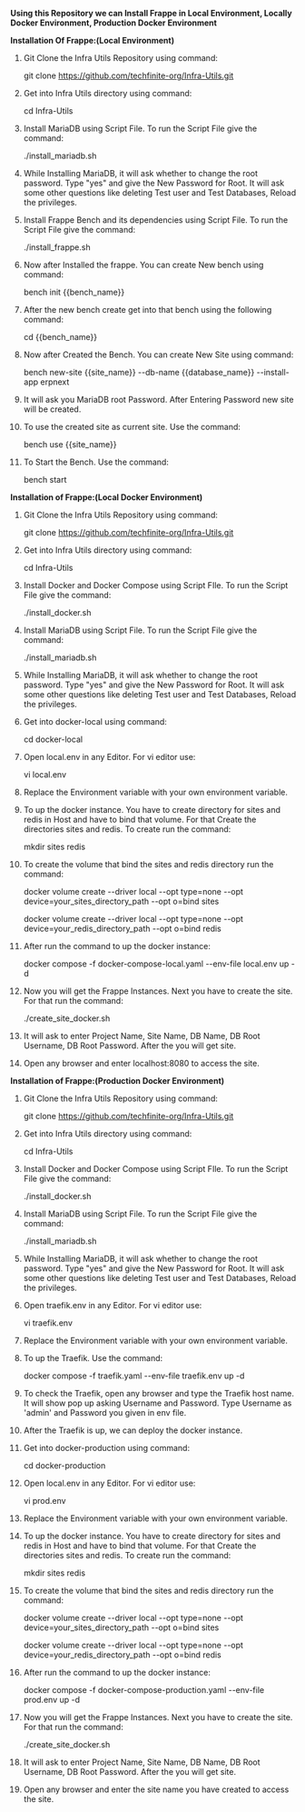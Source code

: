 **Using this Repository we can Install Frappe in Local Environment, Locally Docker Environment, Production Docker Environment**

**Installation Of Frappe:(Local Environment)**
1. Git Clone the Infra Utils Repository using command:
   
    git clone https://github.com/techfinite-org/Infra-Utils.git


2. Get into Infra Utils directory using command:
   
   cd Infra-Utils


3. Install MariaDB using Script File. To run the Script File give the command:
   
    ./install_mariadb.sh


4. While Installing MariaDB, it will ask whether to change the root password. Type "yes" and give the New Password for Root. It will ask some other questions like deleting Test user and Test Databases, Reload the privileges.


5. Install Frappe Bench and its dependencies using Script File. To run the Script File give the command:

    ./install_frappe.sh


6. Now after Installed the frappe. You can create New bench using command:

    bench init {{bench_name}}


7. After the new bench create get into that bench using the following command:
   
    cd {{bench_name}}


8. Now after Created the Bench. You can create New Site using command:
   
    bench new-site {{site_name}} --db-name {{database_name}} --install-app erpnext


9. It will ask you MariaDB root Password. After Entering Password new site will be created.


10. To use the created site as current site. Use the command:

    bench use {{site_name}}


11. To Start the Bench. Use the command:

    bench start


**Installation of Frappe:(Local Docker Environment)**
1. Git Clone the Infra Utils Repository using command:
   
    git clone https://github.com/techfinite-org/Infra-Utils.git


2. Get into Infra Utils directory using command:
   
   cd Infra-Utils


3. Install Docker and Docker Compose using Script FIle. To run the Script File give the command:
    
    ./install_docker.sh


4. Install MariaDB using Script File. To run the Script File give the command:
   
    ./install_mariadb.sh


5. While Installing MariaDB, it will ask whether to change the root password. Type "yes" and give the New Password for Root. It will ask some other questions like deleting Test user and Test Databases, Reload the privileges.


6. Get into docker-local using command:

    cd docker-local


7. Open local.env in any Editor. For vi editor use:
     
    vi local.env


8. Replace the Environment variable with your own environment variable.


9. To up the docker instance. You have to create directory for sites and redis in Host and have to bind that volume. For that Create the directories sites and redis. To create run the command:

    mkdir sites redis


10. To create the volume that bind the sites and redis directory run the command:

    docker volume create --driver local --opt type=none --opt device=your_sites_directory_path --opt o=bind sites

    docker volume create --driver local --opt type=none --opt device=your_redis_directory_path --opt o=bind redis


11. After run the command to up the docker instance:

    docker compose -f docker-compose-local.yaml --env-file local.env up -d


12. Now you will get the Frappe Instances. Next you have to create the site. For that run the command:

    ./create_site_docker.sh


13. It will ask to enter Project Name, Site Name, DB Name, DB Root Username, DB Root Password. After the you will get site.


14. Open any browser and enter localhost:8080 to access the site.



**Installation of Frappe:(Production Docker Environment)**
1. Git Clone the Infra Utils Repository using command:
   
    git clone https://github.com/techfinite-org/Infra-Utils.git


2. Get into Infra Utils directory using command:
   
   cd Infra-Utils


3. Install Docker and Docker Compose using Script FIle. To run the Script File give the command:
    
    ./install_docker.sh


4. Install MariaDB using Script File. To run the Script File give the command:
   
    ./install_mariadb.sh


5. While Installing MariaDB, it will ask whether to change the root password. Type "yes" and give the New Password for Root. It will ask some other questions like deleting Test user and Test Databases, Reload the privileges.


6. Open traefik.env in any Editor. For vi editor use:

    vi traefik.env


7. Replace the Environment variable with your own environment variable.


8. To up the Traefik. Use the command:

    docker compose -f traefik.yaml --env-file traefik.env up -d


9. To check the Traefik, open any browser and type the Traefik host name. It will show pop up asking Username and Password. Type Username as 'admin' and Password you given in env file.


10. After the Traefik is up, we can deploy the docker instance. 


11. Get into docker-production using command:

    cd docker-production


12. Open local.env in any Editor. For vi editor use:
     
    vi prod.env


8. Replace the Environment variable with your own environment variable.


9. To up the docker instance. You have to create directory for sites and redis in Host and have to bind that volume. For that Create the directories sites and redis. To create run the command:

    mkdir sites redis


10. To create the volume that bind the sites and redis directory run the command:

    docker volume create --driver local --opt type=none --opt device=your_sites_directory_path --opt o=bind sites

    docker volume create --driver local --opt type=none --opt device=your_redis_directory_path --opt o=bind redis


11. After run the command to up the docker instance:

    docker compose -f docker-compose-production.yaml --env-file prod.env up -d


12. Now you will get the Frappe Instances. Next you have to create the site. For that run the command:

    ./create_site_docker.sh


13. It will ask to enter Project Name, Site Name, DB Name, DB Root Username, DB Root Password. After the you will get site.


14. Open any browser and enter the site name you have created to access the site.